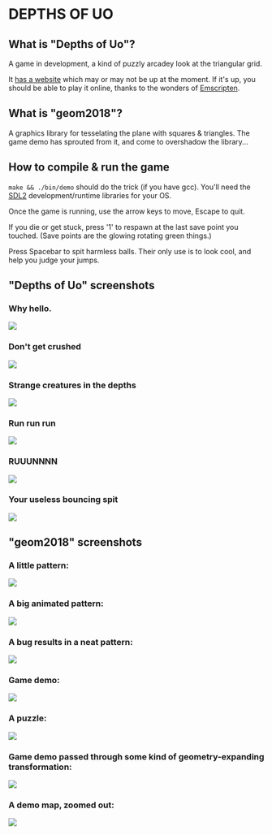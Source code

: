 # DEPTHS OF UO


## What is "Depths of Uo"?

A game in development, a kind of puzzly arcadey look at the triangular grid.

It [has a website](http://depths.bayersglassey.com) which may or may not be up at the moment.
If it's up, you should be able to play it online, thanks to the wonders of
[Emscripten](https://emscripten.org/).


## What is "geom2018"?

A graphics library for tesselating the plane with squares & triangles.
The game demo has sprouted from it, and come to overshadow the library...


## How to compile & run the game

``make && ./bin/demo`` should do the trick (if you have gcc).
You'll need the [SDL2](https://www.libsdl.org/) development/runtime libraries for your OS.

Once the game is running, use the arrow keys to move, Escape to quit.

If you die or get stuck, press '1' to respawn at the last save point you touched.
(Save points are the glowing rotating green things.)

Press Spacebar to spit harmless balls.
Their only use is to look cool, and help you judge your jumps.


## "Depths of Uo" screenshots

### Why hello.
![](/img/start_0.gif)

### Don't get crushed
![](/img/big_0.gif)

### Strange creatures in the depths
![](/img/jungle_0.gif)

### Run run run
![](/img/jungle_1.gif)

### RUUUNNNN
![](/img/jungle_2.gif)

### Your useless bouncing spit
![](/img/map1_0.gif)


## "geom2018" screenshots

### A little pattern:
![](/img/screen4.png)

### A big animated pattern:
![](/img/screen3.png)

### A bug results in a neat pattern:
![](/img/screen1.png)

### Game demo:
![](/img/screen2.png)

### A puzzle:
![](/img/demo1.png)

### Game demo passed through some kind of geometry-expanding transformation:
![](/img/screen5.png)

### A demo map, zoomed out:
![](/img/demo2.png)


